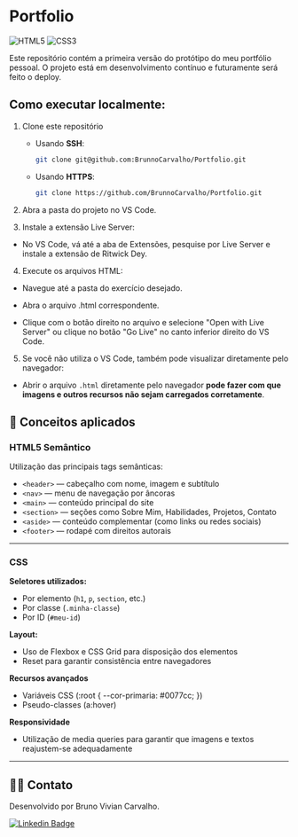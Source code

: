 # Portfolio

![HTML5](https://img.shields.io/badge/HTML5-E34F26?style=for-the-badge&logo=html5&logoColor=white) ![CSS3](https://img.shields.io/badge/CSS3-1572B6?style=for-the-badge&logo=css3&logoColor=white)

Este repositório contém a primeira versão do protótipo do meu portfólio pessoal. O projeto está em desenvolvimento contínuo e futuramente será feito o deploy.

## Como executar localmente:

1. Clone este repositório

   - Usando **SSH**:
     ```bash
     git clone git@github.com:BrunnoCarvalho/Portfolio.git
     ```
   - Usando **HTTPS**:
     ```bash
     git clone https://github.com/BrunnoCarvalho/Portfolio.git
     ```
2. Abra a pasta do projeto no VS Code.

3. Instale a extensão Live Server:

  - No VS Code, vá até a aba de Extensões, pesquise por Live Server e instale a extensão de Ritwick Dey.

4. Execute os arquivos HTML:

- Navegue até a pasta do exercício desejado.

- Abra o arquivo .html correspondente.

- Clique com o botão direito no arquivo e selecione "Open with Live Server"
ou clique no botão "Go Live" no canto inferior direito do VS Code.

5. Se você não utiliza o VS Code, também pode visualizar diretamente pelo navegador:

- Abrir o arquivo `.html` diretamente pelo navegador **pode fazer com que imagens e outros recursos não sejam carregados corretamente**.

## 📙 Conceitos aplicados

### HTML5 Semântico

Utilização das principais tags semânticas:

- `<header>` — cabeçalho com nome, imagem e subtítulo
- `<nav>` — menu de navegação por âncoras
- `<main>` — conteúdo principal do site
- `<section>` — seções como Sobre Mim, Habilidades, Projetos, Contato
- `<aside>` — conteúdo complementar (como links ou redes sociais)
- `<footer>` — rodapé com direitos autorais

---

### CSS

**Seletores utilizados:**

- Por elemento (`h1`, `p`, `section`, etc.)
- Por classe (`.minha-classe`)
- Por ID (`#meu-id`)

**Layout:**

- Uso de Flexbox e CSS Grid para disposição dos elementos
- Reset para garantir consistência entre navegadores

**Recursos avançados**

- Variáveis CSS (:root { --cor-primaria: #0077cc; })
- Pseudo-classes (a:hover)
  
**Responsividade**

- Utilização de media queries para garantir que imagens e textos reajustem-se adequadamente

---

## 🧑‍💻 Contato

Desenvolvido por Bruno Vivian Carvalho.

[![Linkedin Badge](https://img.shields.io/badge/-Bruno-blue?style=flat-square&logo=Linkedin&logoColor=white&link=https://www.linkedin.com/in/bvcarvalho/)](https://www.linkedin.com/in/bvcarvalho/)
